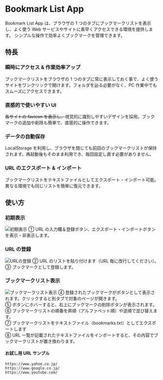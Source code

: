 # Bookmark List App

Bookmark List App は、ブラウザの 1 つのタブにブックマークリストを表示し、よく使う Web サービスやサイトに素早くアクセスできる環境を提供します。
シンプルな操作で効率よくブックマークを管理できます。

## 特長

### 瞬時にアクセス & 作業効率アップ

ブックマークリストをブラウザの 1 つのタブに常に表示しておく事で、よく使うサイトをワンクリックで開けます。フォルダを辿る必要がなく、PC 作業中でもスムーズにアクセスできます。

### 直感的で使いやすい UI

~~各サイトの favicon を表示し、~~視覚的に識別しやすいデザインを採用。ブックマークの追加や削除も簡単で、直感的に操作できます。

### データの自動保存

LocalStorage を利用し、ブラウザを閉じても前回のブックマークリストが保持されます。再起動後もそのまま利用でき、毎回設定し直す必要がありません。

### URL のエクスポート & インポート

ブックマークリストをテキストファイルとしてエクスポート・インポート可能。異なる環境でも同じリストを簡単に復元できます。

## 使い方

### 初期表示

![初期表示](https://github.com/user-attachments/assets/a92c86e9-438f-4ddc-92b9-5a67abf137e9)
① URL の入力欄＆登録ボタン、エクスポート・インポートボタンを表示・非表示します。

### URL の登録

![URLの登録](https://github.com/user-attachments/assets/fbb9cb90-7e79-4e9e-a734-2c53da369514)
② URL のリストを貼り付けます（URL 毎に改行してください）。<br>
③ ブックマークとして登録します。

### ブックマークリスト表示

![ブックマークリスト表示](https://github.com/user-attachments/assets/43edc982-35eb-48fc-baae-7292a599b169)
④ 登録されたブックマークがボタンとして表示されます。クリックすると別タブで対象のページが開きます。<br>
⑤ ボタンにホバーすると、右上にブックマークの削除ボタンが表示されます。<br>
⑥ ブックマークリストの順番を昇順（アルファベット順）や逆順で並び替えます。<br>
⑦ ブックマークリストをテキストファイル（bookmarks.txt）としてエクスポートします<br>
⑧ URL 一覧が記載されたテキストファイルをインポートすると、その内容でブックマークリストが置き換わります。

#### お試し用 URL サンプル

```
https://www.yahoo.co.jp/
https://www.google.co.jp/
https://www.youtube.com/
```
